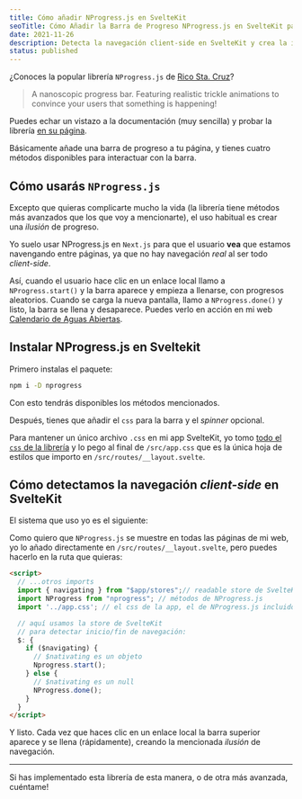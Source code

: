```yaml
---
title: Cómo añadir NProgress.js en SvelteKit
seoTitle: Cómo Añadir la Barra de Progreso NProgress.js en SvelteKit para la Navegación Client-Side
date: 2021-11-26
description: Detecta la navegación client-side en SvelteKit y crea la ilusión de progreso con NProgress.js, una librería muy ligera y sencilla de usar
status: published
---
```


¿Conoces la popular librería `NProgress.js` de [Rico Sta. Cruz](https://twitter.com/rstacruz)?

> A nanoscopic progress bar. Featuring realistic trickle animations to convince your users that something is happening!

Puedes echar un vistazo a la documentación (muy sencilla) y probar la librería [en su página](https://ricostacruz.com/nprogress/).

Básicamente añade una barra de progreso a tu página, y tienes cuatro métodos disponibles para interactuar con la barra.

## Cómo usarás `NProgress.js`

Excepto que quieras complicarte mucho la vida (la librería tiene métodos más avanzados que los que voy a mencionarte), el uso habitual es crear una *ilusión* de progreso.

Yo suelo usar NProgress.js en `Next.js` para que el usuario **vea** que estamos navengando entre páginas, ya que no hay navegación *real* al ser todo *client-side*.

Así, cuando el usuario hace clic en un enlace local llamo a `NProgress.start()` y la barra aparece y empieza a llenarse, con progresos aleatorios. Cuando se carga la nueva pantalla, llamo a `NProgress.done()` y listo, la barra se llena y desaparece. Puedes verlo en acción en mi web [Calendario de Aguas Abiertas](https://calendarioaguasabiertas.com).

## Instalar NProgress.js en Sveltekit

Primero instalas el paquete:

```bash
npm i -D nprogress
```

Con esto tendrás disponibles los métodos mencionados.

Después, tienes que añadir el `css` para la barra y el *spinner* opcional.

Para mantener un único archivo `.css` en mi app SvelteKit, yo tomo [todo el `css` de la librería](https://github.com/rstacruz/nprogress/blob/master/nprogress.css) y lo pego al final de `/src/app.css` que es la única hoja de estilos que importo en `/src/routes/__layout.svelte`.

## Cómo detectamos la navegación *client-side* en SvelteKit

El sistema que uso yo es el siguiente:

Como quiero que `NProgress.js` se muestre en todas las páginas de mi web, yo lo añado directamente en `/src/routes/__layout.svelte`, pero puedes hacerlo en la ruta que quieras:

```html
<script>
  // ...otros imports
  import { navigating } from "$app/stores";// readable store de SvelteKit
  import NProgress from "nprogress"; // métodos de NProgress.js
  import '../app.css'; // el css de la app, el de NProgress.js incluido

  // aquí usamos la store de SvelteKit
  // para detectar inicio/fin de navegación:
  $: {
    if ($navigating) {
      // $nativating es un objeto
      Nprogress.start();
    } else {
      // $nativating es un null
      NProgress.done();
    }
  }
</script>
```

Y listo. Cada vez que haces clic en un enlace local la barra superior aparece y se llena (rápidamente), creando la mencionada *ilusión* de navegación.

---

Si has implementado esta librería de esta manera, o de otra más avanzada, cuéntame!
